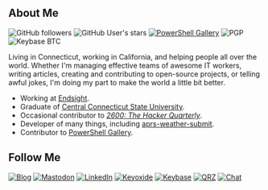 ## About Me
![GitHub followers](https://img.shields.io/github/followers/rhymeswithmogul?logo=github)
![GitHub User's stars](https://img.shields.io/github/stars/rhymeswithmogul?logo=github)
[![PowerShell Gallery](https://img.shields.io/badge/PowerShell%20Gallery-5391FE?logo=powershell&logoColor=000&link=https%3A%2F%2Fpowershellgallery.com%2Fprofile%2Frhymeswithmogul)](https://www.powershellgallery.com/profiles/rhymeswithmogul)
![PGP](https://img.shields.io/keybase/pgp/colincogle)![Keybase BTC](https://img.shields.io/keybase/btc/colincogle?logo=bitcoin)

Living in Connecticut, working in California, and helping people all over the world.  Whether I'm managing effective teams of awesome IT workers, writing articles, creating and contributing to open-source projects, or telling awful jokes, I'm doing my part to make the world a little bit better.

- Working at [Endsight](https://endsight.net).
- Graduate of [Central Connecticut State University](https://www.ccsu.edu).
- Occasional contributor to [*2600: The Hacker Quarterly*](https://2600.com).
- Developer of many things, including [aprs-weather-submit](https://github.com/rhymeswithmogul/aprs-weather-submit).
- Contributor to [PowerShell Gallery](https://www.powershellgallery.com/profiles/rhymeswithmogul).

## Follow Me
[![Blog](https://img.shields.io/badge/Blog-303030?style=for-the-badge&logo=rss)](https://colincogle.name/blog/)
[![Mastodon](https://img.shields.io/mastodon/follow/000674847?style=for-the-badge&label=Mastodon&logo=mastodon&logoColor=fff&labelColor=6364ff)](https://mastodon.colincogle.name/@colin)
[![LinkedIn](https://img.shields.io/badge/LinkedIn-blue?style=for-the-badge&logo=linkedin&logoColor=white)](https://linkedin.com/in/colincogle)
[![Keyoxide](https://img.shields.io/badge/Keyoxide-8877f0?style=for-the-badge)](https://keyoxide.org/3ED0663BE44765CA146AF141B9D51810CEFEEDFC)
[![Keybase](https://img.shields.io/badge/Keybase-33a0ff?style=for-the-badge&logo=keybase&logoColor=ff6f21)](https://keybase.io/colincogle)
[![QRZ](https://img.shields.io/badge/W1DNS-QRZ?style=for-the-badge&label=QRZ&labelColor=rgb%28102%2C153%2C204%29&color=rgb%2851%2C153%2C255%29)](https://www.qrz.com/db/w1dns)
[![Chat](https://img.shields.io/badge/XMPP-002B5C?style=for-the-badge&logo=xmpp&logoColor=fff&label=Chat)](xmpp:colin@colincogle.name)
